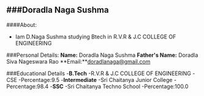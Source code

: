 ###Doradla Naga Sushma
-----------------------
####About:
- Iam D.Naga Sushma studying Btech in R.V.R & J.C COLLEGE OF ENGINEERING

###Personal Details:
**Name:** Doradla Naga Sushma
**Father's Name:** Doradla Siva Nageswara Rao
**Email:**doradlanaga@gmail.com

###Educational Details
-**B.Tech**
  -R.V.R & J.C COLLEGE OF ENGINEERING
  -CSE
  -Percentage:9.5
-**Intermediate**
  -Sri Chaitanya Junior College
  -Percentage:98.4
-**SSC**
  -Sri Chaitanya Techno School
  -Percentage:100.0
